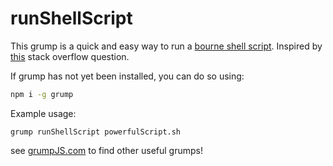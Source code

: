 
# runShellScript
This grump is a quick and easy way to run a [bourne shell script](https://stackoverflow.com/questions/13805295/whats-a-sh-file).
Inspired by [this](https://askubuntu.com/questions/38661/how-do-i-run-sh-files) stack overflow question.

If grump has not yet been installed, you can do so using:
```bash
npm i -g grump
```

Example usage:
```
grump runShellScript powerfulScript.sh
```

see [grumpJS.com](https://grumpjs.com) to find other useful grumps!
